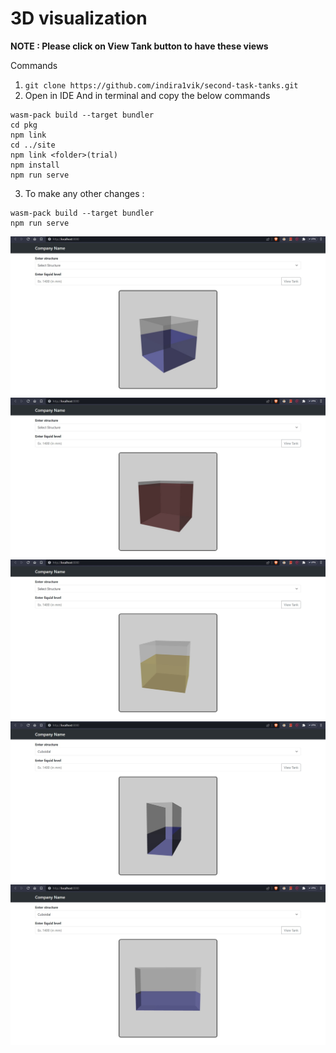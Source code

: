 # 3D visualization

**NOTE : Please click on View Tank button to have these views**

Commands
1. `git clone https://github.com/indira1vik/second-task-tanks.git`
2. Open in IDE And in terminal and copy the below commands
```
wasm-pack build --target bundler
cd pkg
npm link
cd ../site
npm link <folder>(trial)
npm install
npm run serve
```
3. To make any other changes :
```
wasm-pack build --target bundler
npm run serve
```

![Image One](./views/3d-cube-one.jpg)
![Image Two](./views/3d-cube-three.jpg)
![Image Three](./views/3d-cube-two.jpg)
![Image Four](./views/3d-cuboidal-one.jpg)
![Image Five](./views/3d-cuboidal.jpg)